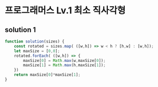 # 프로그래머스 Lv.1 최소 직사각형

## solution 1

```javascript
function solution(sizes) {
    const rotated = sizes.map( ([w,h]) => w < h ? [h,w] : [w,h]);
    let maxSize = [0,0];
    rotated.forEach( ([w,h]) => {
        maxSize[0] = Math.max(w,maxSize[0]);
        maxSize[1] = Math.max(h,maxSize[1]);
    })
    return maxSize[0]*maxSize[1];
}
```